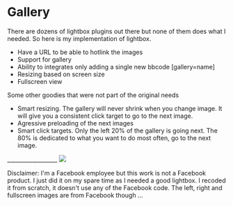 Gallery
=======

There are dozens of lightbox plugins out there but none of them does what I needed. So here is my implementation of lightbox.

 - Have a URL to be able to hotlink the images
 - Support for gallery
 - Ability to integrates only adding a single new bbcode [gallery=name]
 - Resizing based on screen size
 - Fullscreen view

Some other goodies that were not part of the original needs

 - Smart resizing. The gallery will never shrink when you change image. It will give you a consistent click target to go to the next image.
 - Agressive preloading of the next images
 - Smart click targets. Only the left 20% of the gallery is going next. The 80% is dedicated to what you want to do most often, go to the next image.

__________________ <a href="http://fooo.fr/~vjeux/github/Gallery/demo/gallery.html#image=mounts:2" target="_blank"><img src="http://fooo.fr/~vjeux/github/Gallery/demo/gallery.png" /></a>

Disclaimer: I'm a Facebook employee but this work is not a Facebook product. I just did it on my spare time as I needed a good lightbox. I recoded it from scratch, it doesn't use any of the Facebook code. The left, right and fullscreen images are from Facebook though ...